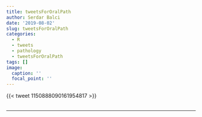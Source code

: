 ```yaml
---
title: tweetsForOralPath
author: Serdar Balci
date: '2019-08-02'
slug: tweetsForOralPath
categories:
  - R
  - tweets
  - pathology
  - tweetsForOralPath
tags: []
image:
  caption: ''
  focal_point: ''
---
```



{{< tweet 1150888090161954817 >}}
<br>
<br>
<hr>
